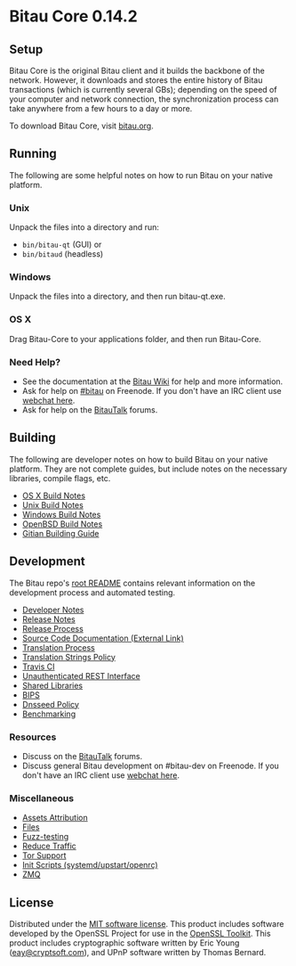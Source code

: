 Bitau Core 0.14.2
=====================

Setup
---------------------
Bitau Core is the original Bitau client and it builds the backbone of the network. However, it downloads and stores the entire history of Bitau transactions (which is currently several GBs); depending on the speed of your computer and network connection, the synchronization process can take anywhere from a few hours to a day or more.

To download Bitau Core, visit [bitau.org](https://bitau.org).

Running
---------------------
The following are some helpful notes on how to run Bitau on your native platform.

### Unix

Unpack the files into a directory and run:

- `bin/bitau-qt` (GUI) or
- `bin/bitaud` (headless)

### Windows

Unpack the files into a directory, and then run bitau-qt.exe.

### OS X

Drag Bitau-Core to your applications folder, and then run Bitau-Core.

### Need Help?

* See the documentation at the [Bitau Wiki](https://bitau.info/)
for help and more information.
* Ask for help on [#bitau](http://webchat.freenode.net?channels=bitau) on Freenode. If you don't have an IRC client use [webchat here](http://webchat.freenode.net?channels=bitau).
* Ask for help on the [BitauTalk](https://bitautalk.io/) forums.

Building
---------------------
The following are developer notes on how to build Bitau on your native platform. They are not complete guides, but include notes on the necessary libraries, compile flags, etc.

- [OS X Build Notes](build-osx.md)
- [Unix Build Notes](build-unix.md)
- [Windows Build Notes](build-windows.md)
- [OpenBSD Build Notes](build-openbsd.md)
- [Gitian Building Guide](gitian-building.md)

Development
---------------------
The Bitau repo's [root README](/README.md) contains relevant information on the development process and automated testing.

- [Developer Notes](developer-notes.md)
- [Release Notes](release-notes.md)
- [Release Process](release-process.md)
- [Source Code Documentation (External Link)](https://dev.visucore.com/bitau/doxygen/)
- [Translation Process](translation_process.md)
- [Translation Strings Policy](translation_strings_policy.md)
- [Travis CI](travis-ci.md)
- [Unauthenticated REST Interface](REST-interface.md)
- [Shared Libraries](shared-libraries.md)
- [BIPS](bips.md)
- [Dnsseed Policy](dnsseed-policy.md)
- [Benchmarking](benchmarking.md)

### Resources
* Discuss on the [BitauTalk](https://bitautalk.io/) forums.
* Discuss general Bitau development on #bitau-dev on Freenode. If you don't have an IRC client use [webchat here](http://webchat.freenode.net/?channels=bitau-dev).

### Miscellaneous
- [Assets Attribution](assets-attribution.md)
- [Files](files.md)
- [Fuzz-testing](fuzzing.md)
- [Reduce Traffic](reduce-traffic.md)
- [Tor Support](tor.md)
- [Init Scripts (systemd/upstart/openrc)](init.md)
- [ZMQ](zmq.md)

License
---------------------
Distributed under the [MIT software license](/COPYING).
This product includes software developed by the OpenSSL Project for use in the [OpenSSL Toolkit](https://www.openssl.org/). This product includes
cryptographic software written by Eric Young ([eay@cryptsoft.com](mailto:eay@cryptsoft.com)), and UPnP software written by Thomas Bernard.
